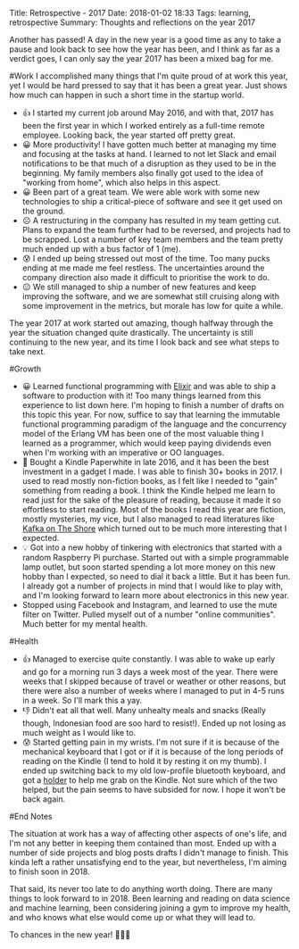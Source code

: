 Title: Retrospective - 2017
Date: 2018-01-02 18:33
Tags: learning, retrospective
Summary: Thoughts and reflections on the year 2017

Another has passed! A day in the new year is a good time as any to take a pause and look back to see how the year has been, and I think as far as a verdict goes, I can only say the year 2017 has been a mixed bag for me.

#Work
I accomplished many things that I'm quite proud of at work this year, yet I would be hard pressed to say that it has been a great year. Just shows how much can happen in such a short time in the startup world.

* 👍 I started my current job around May 2016, and with that, 2017 has been the first year in which I worked entirely as a full-time remote employee. Looking back, the year started off pretty great.
* 😀 More productivity! I have gotten much better at managing my time and focusing at the tasks at hand. I learned to not let Slack and email notifications to be that much of a disruption as they used to be in the beginning. My family members also finally got used to the idea of "working from home", which also helps in this aspect.
* 😀 Been part of a great team. We were able work with some new technologies to ship a critical-piece of software and see it get used on the ground.
* ☹️ A restructuring in the company has resulted in my team getting cut. Plans to expand the team further had to be reversed, and projects had to be scrapped. Lost a number of key team members and the team pretty much ended up with a bus factor of 1 (me).
* 😰 I ended up being stressed out most of the time. Too many pucks ending at me made me feel restless. The uncertainties around the company direction also made it difficult to prioritise the work to do.
* 😐 We still managed to ship a number of new features and keep improving the software, and we are somewhat still cruising along with some improvement in the metrics, but morale has low for quite a while.

The year 2017 at work started out amazing, though halfway through the year the situation changed quite drastically. The uncertainty is still continuing to the new year, and its time I look back and see what steps to take next.

#Growth
* 😀 Learned functional programming with [Elixir](https://elixir-lang.org/) and was able to ship a software to production with it! Too many things learned from this experience to list down here. I'm hoping to finish a number of drafts on this topic this year. For now, suffice to say that learning the immutable functional programming paradigm of the language and the concurrency model of the Erlang VM has been one of the most valuable thing I learned as a programmer, which would keep paying dividends even when I'm working with an imperative or OO languages.
* 📖 Bought a Kindle Paperwhite in late 2016, and it has been the best investment in a gadget I made. I was able to finish 30+ books in 2017. I used to read mostly non-fiction books, as I felt like I needed to "gain" something from reading a book. I think the Kindle helped me learn to read just for the sake of the pleasure of reading, because it made it so effortless to start reading. Most of the books I read this year are fiction, mostly mysteries, my vice, but I also managed to read literatures like [Kafka on The Shore](https://www.goodreads.com/book/show/4929.Kafka_on_the_Shore) which turned out to be much more interesting that I expected.
* 💡 Got into a new hobby of tinkering with electronics that started with a random Raspberry Pi purchase. Started out with a simple programmable lamp outlet, but soon started spending a lot more money on this new hobby than I expected, so need to dial it back a little. But it has been fun. I already got a number of projects in mind that I would like to play with, and I'm looking forward to learn more about electronics in this new year.
* Stopped using Facebook and Instagram, and learned to use the mute filter on Twitter. Pulled myself out of a number "online communities". Much better for my mental health.

#Health

* 👍 Managed to exercise quite constantly. I was able to wake up early and go for a morning run 3 days a week most of the year. There were weeks that I skipped because of travel or weather or other reasons, but there were also a number of weeks where I managed to put in 4-5 runs in a week. So I'll mark this a yay.
* 👎 Didn't eat all that well. Many unhealty meals and snacks (Really though, Indonesian food are soo hard to resist!). Ended up not losing as much weight as I would like to.
* 😰 Started getting pain in my wrists. I'm not sure if it is because of the mechanical keyboard that I got or if it is because of the long periods of reading on the Kindle (I tend to hold it by resting it on my thumb). I ended up switching back to my old low-profile bluetooth keyboard, and got a [holder](http://www.iring.com/) to help me grab on the Kindle. Not sure which of the two helped, but the pain seems to have subsided for now. I hope it won't be back again.

#End Notes

The situation at work has a way of affecting other aspects of one's life, and I'm not any better in keeping them contained than most. Ended up with a number of side projects and blog posts drafts I didn't manage to finish. This kinda left a rather unsatisfying end to the year, but nevertheless,  I'm aiming to finish soon in 2018.

That said, its never too late to do anything worth doing. There are many things to look forward to in 2018. Been learning and reading on data science and machine learning, been considering joining a gym to improve my health, and who knows what else would come up or what they will lead to.

To chances in the new year! 🎉🎉🎉
